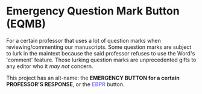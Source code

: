 Emergency Question Mark Button (EQMB)
=====================================

For a certain professor that uses a lot of question marks when reviewing/commenting our manuscripts.
Some question marks are subject to lurk in the maintext because the said professor refuses to use the Word's 'comment' feature. Those lurking question marks are unprecedented gifts to any editor who it *may not* concern.

This project has an alt-name: the <b>EMERGENCY BUTTON for a certain PROFESSOR'S RESPONSE</b>, or the <b><font color="#8080ff">EBPR</font></b> button.
